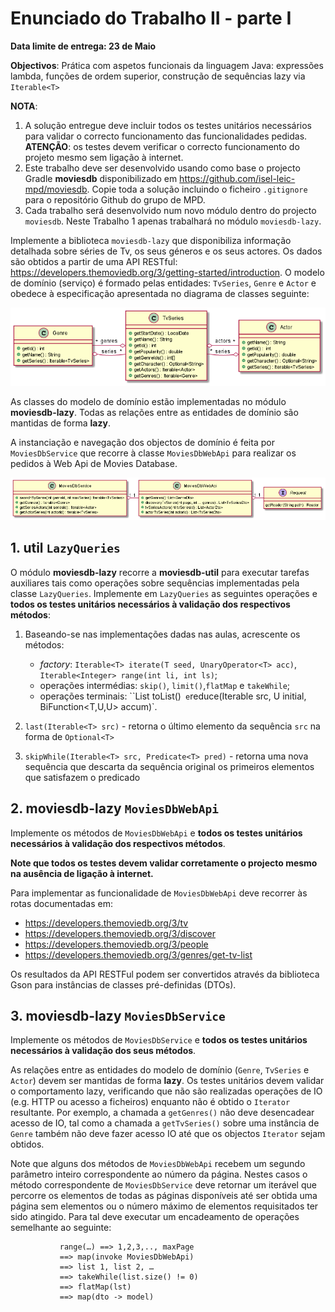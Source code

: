 # Enunciado do Trabalho II - parte I

**Data limite de entrega: 23 de Maio**

**Objectivos**: Prática com aspetos funcionais da linguagem Java: expressões lambda,
funções de ordem superior, construção de sequências lazy via `Iterable<T>`

**NOTA**: 
1.  A solução entregue deve incluir todos os testes unitários necessários para
    validar o correcto funcionamento das funcionalidades pedidas. 
    **ATENÇÃO**: os testes devem verificar o correcto funcionamento do projeto mesmo sem
    ligação à internet.
2.  Este trabalho deve ser desenvolvido usando como base o projecto Gradle
    **moviesdb** disponibilizado em https://github.com/isel-leic-mpd/moviesdb.
    Copie toda a solução incluindo o ficheiro `.gitignore` para o repositório
    Github do grupo de MPD.
3.  Cada trabalho será desenvolvido num novo módulo dentro do projecto
    `moviesdb`. Neste Trabalho 1 apenas trabalhará no módulo 
    `moviesdb-lazy`.

Implemente a biblioteca `moviesdb-lazy` que disponibiliza informação detalhada
sobre séries de Tv, os seus géneros e os seus actores. 
Os dados são obtidos a partir de uma API RESTful:
https://developers.themoviedb.org/3/getting-started/introduction.
O modelo de domínio (serviço) é formado pelas entidades: `TvSeries`, `Genre` e `Actor` e obedece à
especificação apresentada no diagrama de classes seguinte:

<img src="assets/model.png" width="800px"/> 

As classes do modelo de domínio estão implementadas no módulo **moviesdb-lazy**.
Todas as relações entre as entidades de domínio são mantidas de forma **lazy**.

A instanciação e navegação dos objectos de domínio é feita por
`MoviesDbService` que recorre à classe `MoviesDbWebApi` para realizar os pedidos à
Web Api de Movies Database.
 
<img src="assets/moviesdb.png" width="800px"/> 

## 1. **util** `LazyQueries`

O módulo **moviesdb-lazy**  recorre a **moviesdb-util** para executar tarefas
auxiliares tais como operações sobre sequências implementadas pela classe
`LazyQueries`.
Implemente em `LazyQueries` as seguintes operações e **todos os testes unitários
necessários à validação dos respectivos métodos**:

1. Baseando-se nas implementações dadas nas aulas, acrescente os métodos:
   * _factory_: `Iterable<T> iterate(T seed, UnaryOperator<T> acc)`, `Iterable<Integer> range(int li, int ls)`;
   * operações intermédias:   `skip()`, `limit()`,`flatMap` e `takeWhile`;
   * operações terminais: ``List<T> toList()`  e `reduce(Iterable<T> src, U initial, BiFunction<T,U,U> accum)`.
 
3. `last(Iterable<T> src)` - retorna o último elemento da sequência `src` na forma de `Optional<T>`
4. `skipWhile(Iterable<T> src, Predicate<T> pred)` - retorna uma nova sequência que descarta da sequência original os primeiros
    elementos que satisfazem o predicado
 


## 2. **moviesdb-lazy** `MoviesDbWebApi`

Implemente os métodos de `MoviesDbWebApi` e **todos os testes unitários
necessários à validação dos respectivos métodos**.

**Note que todos os testes devem validar corretamente o projecto mesmo
na ausência de ligação  à internet.**

Para implementar as funcionalidade de `MoviesDbWebApi` deve recorrer às rotas documentadas em:
  * https://developers.themoviedb.org/3/tv
  * https://developers.themoviedb.org/3/discover
  * https://developers.themoviedb.org/3/people
  * https://developers.themoviedb.org/3/genres/get-tv-list

Os resultados da API RESTFul podem ser convertidos através da biblioteca Gson
para instâncias de classes pré-definidas (DTOs).


## 3. **moviesdb-lazy** `MoviesDbService`

Implemente os métodos de ` MoviesDbService ` e **todos os testes unitários
necessários à validação dos seus métodos**.

As relações entre as entidades do modelo de domínio (`Genre`, `TvSeries` e `Actor`)
devem ser mantidas de forma **lazy**.
Os testes unitários devem validar o comportamento lazy, verificando que não são realizadas
operações de IO (e.g. HTTP ou acesso a ficheiros) enquanto não é obtido o `Iterator` resultante.
Por exemplo, a chamada a `getGenres()` não deve desencadear acesso de IO, tal como a chamada 
a `getTvSeries()` sobre uma instância de `Genre` também não deve fazer acesso IO até que os objectos 
`Iterator` sejam obtidos.

Note que alguns dos métodos de `MoviesDbWebApi` recebem um segundo parâmetro
inteiro correspondente ao número da página.
Nestes casos o método correspondente de `MoviesDbService` deve retornar um iterável
que percorre os elementos de todas as páginas disponíveis até ser obtida uma
página sem elementos ou o número máximo de elementos requisitados ter sido atingido.
Para tal deve executar um encadeamento de operações semelhante ao seguinte:

```
		   range(…) ==> 1,2,3,.., maxPage 
           ==> map(invoke MoviesDbWebApi) 
           ==> list 1, list 2, … 
           ==> takeWhile(list.size() != 0) 
           ==> flatMap(lst) 
           ==> map(dto -> model)
```
